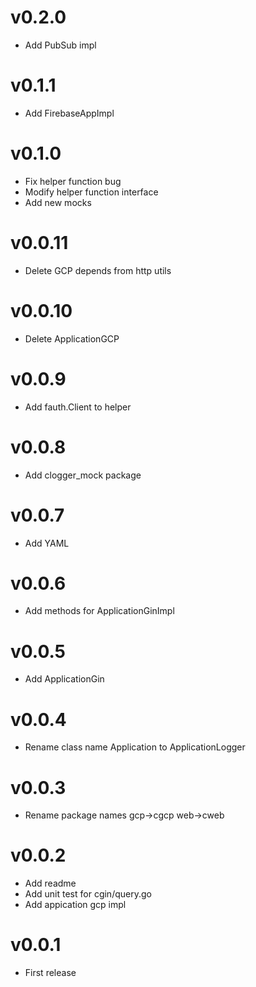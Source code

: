 # v0.2.0

- Add PubSub impl

# v0.1.1

- Add FirebaseAppImpl

# v0.1.0

- Fix helper function bug
- Modify helper function interface
- Add new mocks

# v0.0.11

- Delete GCP depends from http utils

# v0.0.10

- Delete ApplicationGCP

# v0.0.9

- Add fauth.Client to helper

# v0.0.8

- Add clogger_mock package

# v0.0.7

- Add YAML

# v0.0.6

- Add methods for ApplicationGinImpl

# v0.0.5

- Add ApplicationGin

# v0.0.4

- Rename class name Application to ApplicationLogger

# v0.0.3

- Rename package names gcp->cgcp web->cweb

# v0.0.2

- Add readme
- Add unit test for cgin/query.go
- Add appication gcp impl

# v0.0.1

- First release